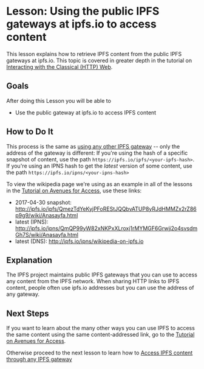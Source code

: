 # Lesson: Using the public IPFS gateways at ipfs.io to access content

This lesson explains how to retrieve IPFS content from the public IPFS gateways at ipfs.io. This topic is covered in greater depth in the tutorial on [Interacting with the Classical (HTTP) Web](/classical-web/README.md).

## Goals

After doing this Lesson you will be able to  
* Use the public gateway at ipfs.io to access IPFS content

## How to Do It

This process is the same as [using any other IPFS gateway](/classical-web/lessons/other-gateways.md) -- only the address of the gateway is different: If you're using the hash of a specific snapshot of content, use the path `https://ipfs.io/ipfs/<your-ipfs-hash>`. If you're using an IPNS hash to get the _latest_ version of some content, use the path `https://ipfs.io/ipns/<your-ipns-hash>`

To view the wikipedia page we're using as an example in all of the lessons in the [Tutorial on Avenues for Access](/avenues-for-access/), use these links:

- 2017-04-30 snapshot: http://ipfs.io/ipfs/QmezTdYeKyjPFoREStJQQbvATUP8yRJdHMMZx2rZ86p9g9/wiki/Anasayfa.html
- latest (IPNS): http://ipfs.io/ipns/QmQP99yW82xNKPxXLroxj1rMYMGF6Grwjj2o4svsdmGh7S/wiki/Anasayfa.html
- latest (DNS): http://ipfs.io/ipns/wikipedia-on-ipfs.io

## Explanation

The IPFS project maintains public IPFS gateways that you can use to access any content from the IPFS network. When sharing HTTP links to IPFS content, people often use ipfs.io addresses but you can use the address of any gateway.

## Next Steps

If you want to learn about the many other ways you can use IPFS to access the same content using the same content-addressed link, go to the [Tutorial on Avenues for Access](/avenues-for-access/).

Otherwise proceed to the next lesson to learn how to [Access IPFS content through any IPFS gateway](/classical-web/lessons/other-gateways.md)
